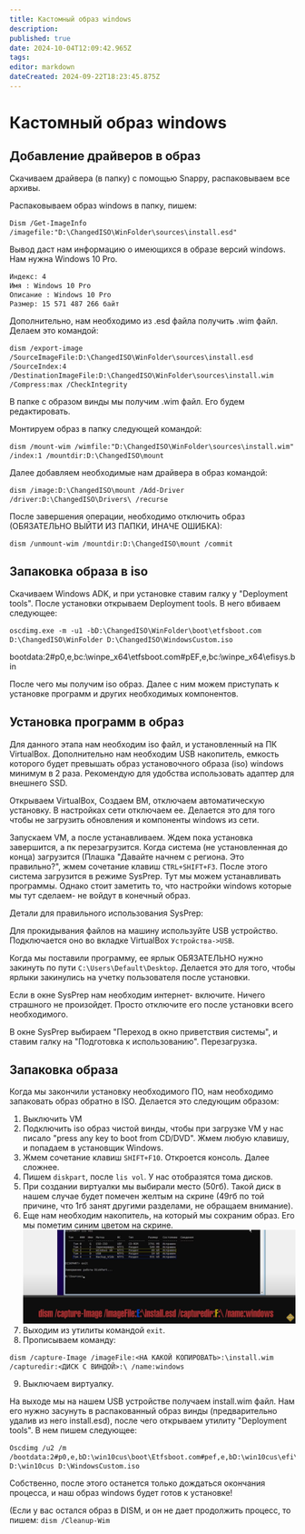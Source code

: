 ```yaml
---
title: Кастомный образ windows
description: 
published: true
date: 2024-10-04T12:09:42.965Z
tags: 
editor: markdown
dateCreated: 2024-09-22T18:23:45.875Z
---
```


# Кастомный образ windows
## Добавление драйверов в образ

Скачиваем драйвера (в папку) с помощью Snappy, распаковываем все архивы.

Распаковываем образ windows в папку, пишем:
```
Dism /Get-ImageInfo /imagefile:"D:\ChangedISO\WinFolder\sources\install.esd"
```

Вывод даст нам информацию о имеющихся в образе версий windows. Нам нужна Windows 10 Pro.

```
Индекс: 4
Имя : Windows 10 Pro
Описание : Windows 10 Pro
Размер: 15 571 487 266 байт
```

Дополнительно, нам необходимо из .esd файла получить .wim файл. Делаем это командой:

```
dism /export-image /SourceImageFile:D:\ChangedISO\WinFolder\sources\install.esd /SourceIndex:4 /DestinationImageFile:D:\ChangedISO\WinFolder\sources\install.wim /Compress:max /CheckIntegrity
```

В папке с образом винды мы получим .wim файл. Его будем редактировать.

Монтируем образ в папку следующей командой:

```
dism /mount-wim /wimfile:"D:\ChangedISO\WinFolder\sources\install.wim" /index:1 /mountdir:D:\ChangedISO\mount
```

Далее добавляем необходимые нам драйвера в образ командой:

```
dism /image:D:\ChangedISO\mount /Add-Driver /driver:D:\ChangedISO\Drivers\ /recurse
```

После завершения операции, необходимо отключить образ (ОБЯЗАТЕЛЬНО ВЫЙТИ ИЗ ПАПКИ, ИНАЧЕ ОШИБКА):
```
dism /unmount-wim /mountdir:D:\ChangedISO\mount /commit
```

## Запаковка образа в iso

Скачиваем Windows ADK, и при установке ставим галку у "Deployment tools". После установки открываем Deployment tools. В него вбиваем следующее:

```
oscdimg.exe -m -u1 -bD:\ChangedISO\WinFolder\boot\etfsboot.com D:\ChangedISO\WinFolder D:\ChangedISO\WindowsCustom.iso
```
bootdata:2#p0,e,bc:\winpe_x64\etfsboot.com#pEF,e,bc:\winpe_x64\efisys.bin


После чего мы получим iso образ. Далее с ним можем приступать к установке программ и других необходимых компонентов.

## Установка программ в образ

Для данного этапа нам необходим iso файл, и установленный на ПК VirtualBox. Дополнительно нам необходим USB накопитель, емкость которого будет превышать образ установочного образа (iso) windows минимум в 2 раза. Рекомендую для удобства использовать адаптер для внешнего SSD.

Открываем VirtualBox, Создаем ВМ, отключаем автоматическую установку. В настройках сети отключаем ее. Делается это для того чтобы не загрузить обновления и компоненты windows из сети.

Запускаем VM, а после устанавливаем. Ждем пока установка завершится, а пк перезагрузится. Когда система (не установленная до конца) загрузится (Плашка "Давайте начнем с региона. Это правильно?", жмем сочетание клавиш ```CTRL+SHIFT+F3```. После этого система загрузится в режиме SysPrep. Тут мы можем устанавливать программы. Однако стоит заметить то, что настройки windows которые мы тут сделаем- не войдут в конечный образ.

Детали для правильного использования SysPrep:

Для прокидывания файлов на машину используйте USB устройство. Подключается оно во вкладке VirtualBox ```Устройства->USB```.

Когда мы поставили программу, ее ярлык ОБЯЗАТЕЛЬНО нужно закинуть по пути ```C:\Users\Default\Desktop```. Делается это для того, чтобы ярлыки закинулись на учетку пользователя после установки.

Если в окне SysPrep нам необходим интернет- включите. Ничего страшного не произойдет. Просто отключите его после установки всего необходимого.

В окне SysPrep выбираем "Переход в окно приветствия системы", и ставим галку на "Подготовка к использованию". Перезагрузка.

## Запаковка образа

Когда мы закончили установку необходимого ПО, нам необходимо запаковать образ обратно в ISO. Делается это следующим образом:

1. Выключить VM
2. Подключить iso образ чистой винды, чтобы при загрузке VM у нас писало "press any key to boot from CD/DVD". Жмем любую клавишу, и попадаем в установщик Windows.
3. Жмем сочетание клавиш ```SHIFT+F10```. Откроется консоль. Далее сложнее.
4. Пишем ```diskpart```, после ```lis vol```. У нас отобразятся тома дисков.
5. При создании виртуалки мы выбирали место (50гб). Такой диск в нашем случае будет помечен желтым на скрине (49гб по той причине, что 1гб занят другими разделами, не обращаем внимание).
6. Еще нам необходим накопитель, на который мы сохраним образ. Его мы пометим синим цветом на скрине.
![windowscustom.png](/windowscustom.png)
7. Выходим из утилиты командой ```exit```.
8. Прописываем команду:
```
dism /capture-Image /imageFile:<НА КАКОЙ КОПИРОВАТЬ>:\install.wim /capturedir:<ДИСК С ВИНДОЙ>:\ /name:windows
```
9. Выключаем виртуалку.

На выходе мы на нашем USB устройстве получаем install.wim файл. Нам его нужно засунуть в распакованный образ винды (предварительно удалив из него install.esd), после чего открываем утилиту "Deployment tools". В нем пишем следующее:
 
 ```
 Oscdimg /u2 /m /bootdata:2#p0,e,bD:\win10cus\boot\Etfsboot.com#pef,e,bD:\win10cus\efi\microsoft\boot\Efisys.bin D:\win10cus D:\WindowsCustom.iso
 ```

Собственно, после этого останется только дождаться окончания процесса, и наш образ windows будет готов к установке!


(Если у вас остался образ в DISM, и он не дает продолжить процесс, то пишем: ```dism /Cleanup-Wim```